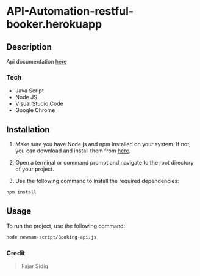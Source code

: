# API-Automation-restful-booker.herokuapp

## Description

Api documentation 
[here](https://restful-booker.herokuapp.com/apidoc/index.html)

### Tech

- Java Script
- Node JS
- Visual Studio Code
- Google Chrome 

## Installation

1. Make sure you have Node.js and npm installed on your system. If not, you can download and install them from [here](https://nodejs.org/).

2. Open a terminal or command prompt and navigate to the root directory of your project.

3. Use the following command to install the required dependencies:

```bash
npm install
```

## Usage
To run the project, use the following command:

```bash
node newman-script/Booking-api.js
```
### Credit

>  Fajar Sidiq
